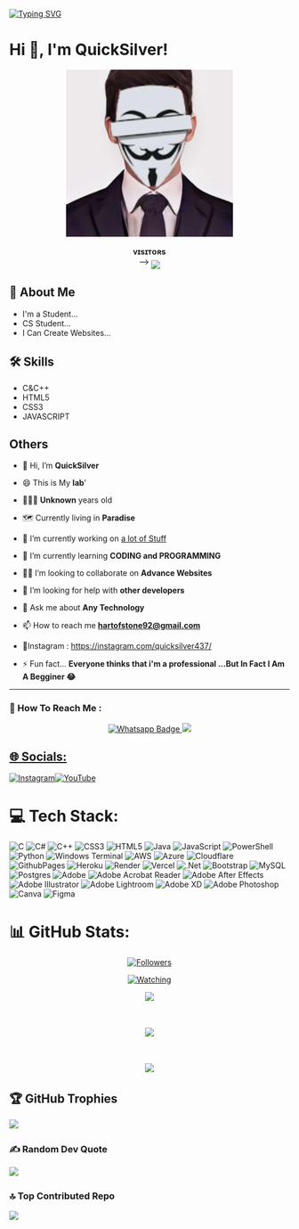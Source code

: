<div>

[![Typing SVG](https://readme-typing-svg.herokuapp.com/?color=bb9af7&center=true&vCenter=true&lines=Code+like+the+wind,+but+with+less+bugs.;👑+In+the+kingdom+of+code,+the+developer+is+king.;Keep+calm+and+commit+often.;🔄+May+your+merges+be+conflict-free+and+your+tests+be+passing.;🍽️+Don't+forget+to+feed+your+commits,+they+thrive+on+regular+updates.;🐛+Embrace+the+bugs,+for+they+shall+teach+you+the+ways+of+resilience.;💻+Syntax+errors+are+the+spice+of+life+for+a+programmer.;🔍+If+debugging+is+the+process+of+removing+software+bugs,+then+programming+must+be+the+process+of+putting+them+in.;🧼+Keep+your+code+clean,+your+tests+green,+and+your+coffee+strong.;In+the+world+of+coding,+every+semicolon+matters.&center=true&vCenter=true&size=30)](https://git.io/typing-svg)

</div>


# Hi 👋, I'm QuickSilver!

<p align="center">  
  <a href="https://github.com/Quicksilver-lab">
    <img alt="QuickSilver" height="300" src="https://raw.githubusercontent.com/Quicksilver-lab/Quicksilver-lab/main/Quick.jpeg">
  </a>
</p>
<p align="center">
    <b>ᴠɪsɪᴛᴏʀs</b><br>
 -->    <img align="middle" src="https://profile-counter.glitch.me/Quicksilver-lab/count.svg" />
</p>


## 📕 About Me
- I'm a Student...
- CS Student...
- I Can Create Websites...

## 🛠 Skills
- C&C++
- HTML5
- CSS3
- JAVASCRIPT

## Others

- 👋 Hi, I’m **QuickSilver**

- 😄 This is My **lab**'

-  👨🏻‍🦱 **Unknown** years old

-  🗺 Currently living in **Paradise**

- 🔭 I’m currently working on [a lot of Stuff](https://github.com/Quicksilver-lab?tab=repositories)

- 🧠 I’m currently learning **CODING and PROGRAMMING**

- 👯‍♀️ I’m looking to collaborate on **Advance Websites**

- 🤝 I’m looking for help with **other developers**

-  💬 Ask me about **Any Technology**

- 📫 How to reach me **hartofstone92@gmail.com**
 
- 🚩Instagram : https://instagram.com/quicksilver437/
- ⚡️ Fun fact...
**Everyone thinks that i'm a professional ...But In Fact I Am A Begginer 😂**
---

### 🗼 How To Reach Me :
<p align="center">
<a href="http://Wa.me/923261006241">
    <img src="https://img.shields.io/badge/Wa Pc-electric green?style=for-the-badge&logo=whatsapp&logoColor=white" alt="Whatsapp Badge"/>
  </a>
<a href="https://chat.whatsapp.com/Erv0bTT1yyR2qhlXptcNzi"><img src="https://img.shields.io/badge/Wa Gc 1-25D366?style=for-the-badge&logo=whatsapp&logoColor=white" />
</p>
  
## 🌐 Socials:
[![Instagram](https://img.shields.io/badge/Instagram-%23E4405F.svg?logo=Instagram&logoColor=white)](https://instagram.com/quicksilver437)[![YouTube](https://img.shields.io/badge/YouTube-%23FF0000.svg?logo=YouTube&logoColor=white)](https://youtube.com/@sadaa_codes) 

# 💻 Tech Stack:
![C](https://img.shields.io/badge/c-%2300599C.svg?style=for-the-badge&logo=c&logoColor=white) ![C#](https://img.shields.io/badge/c%23-%23239120.svg?style=for-the-badge&logo=csharp&logoColor=white) ![C++](https://img.shields.io/badge/c++-%2300599C.svg?style=for-the-badge&logo=c%2B%2B&logoColor=white) ![CSS3](https://img.shields.io/badge/css3-%231572B6.svg?style=for-the-badge&logo=css3&logoColor=white) ![HTML5](https://img.shields.io/badge/html5-%23E34F26.svg?style=for-the-badge&logo=html5&logoColor=white) ![Java](https://img.shields.io/badge/java-%23ED8B00.svg?style=for-the-badge&logo=openjdk&logoColor=white) ![JavaScript](https://img.shields.io/badge/javascript-%23323330.svg?style=for-the-badge&logo=javascript&logoColor=%23F7DF1E) ![PowerShell](https://img.shields.io/badge/PowerShell-%235391FE.svg?style=for-the-badge&logo=powershell&logoColor=white) ![Python](https://img.shields.io/badge/python-3670A0?style=for-the-badge&logo=python&logoColor=ffdd54) ![Windows Terminal](https://img.shields.io/badge/Windows%20Terminal-%234D4D4D.svg?style=for-the-badge&logo=windows-terminal&logoColor=white) ![AWS](https://img.shields.io/badge/AWS-%23FF9900.svg?style=for-the-badge&logo=amazon-aws&logoColor=white) ![Azure](https://img.shields.io/badge/azure-%230072C6.svg?style=for-the-badge&logo=microsoftazure&logoColor=white) ![Cloudflare](https://img.shields.io/badge/Cloudflare-F38020?style=for-the-badge&logo=Cloudflare&logoColor=white) ![GithubPages](https://img.shields.io/badge/github%20pages-121013?style=for-the-badge&logo=github&logoColor=white) ![Heroku](https://img.shields.io/badge/heroku-%23430098.svg?style=for-the-badge&logo=heroku&logoColor=white) ![Render](https://img.shields.io/badge/Render-%46E3B7.svg?style=for-the-badge&logo=render&logoColor=white) ![Vercel](https://img.shields.io/badge/vercel-%23000000.svg?style=for-the-badge&logo=vercel&logoColor=white) ![.Net](https://img.shields.io/badge/.NET-5C2D91?style=for-the-badge&logo=.net&logoColor=white) ![Bootstrap](https://img.shields.io/badge/bootstrap-%238511FA.svg?style=for-the-badge&logo=bootstrap&logoColor=white) ![MySQL](https://img.shields.io/badge/mysql-%2300000f.svg?style=for-the-badge&logo=mysql&logoColor=white) ![Postgres](https://img.shields.io/badge/postgres-%23316192.svg?style=for-the-badge&logo=postgresql&logoColor=white) ![Adobe](https://img.shields.io/badge/adobe-%23FF0000.svg?style=for-the-badge&logo=adobe&logoColor=white) ![Adobe Acrobat Reader](https://img.shields.io/badge/Adobe%20Acrobat%20Reader-EC1C24.svg?style=for-the-badge&logo=Adobe%20Acrobat%20Reader&logoColor=white) ![Adobe After Effects](https://img.shields.io/badge/Adobe%20After%20Effects-9999FF.svg?style=for-the-badge&logo=Adobe%20After%20Effects&logoColor=white) ![Adobe Illustrator](https://img.shields.io/badge/adobe%20illustrator-%23FF9A00.svg?style=for-the-badge&logo=adobe%20illustrator&logoColor=white) ![Adobe Lightroom](https://img.shields.io/badge/Adobe%20Lightroom-31A8FF.svg?style=for-the-badge&logo=Adobe%20Lightroom&logoColor=white) ![Adobe XD](https://img.shields.io/badge/Adobe%20XD-470137?style=for-the-badge&logo=Adobe%20XD&logoColor=#FF61F6) ![Adobe Photoshop](https://img.shields.io/badge/adobe%20photoshop-%2331A8FF.svg?style=for-the-badge&logo=adobe%20photoshop&logoColor=white) ![Canva](https://img.shields.io/badge/Canva-%2300C4CC.svg?style=for-the-badge&logo=Canva&logoColor=white) ![Figma](https://img.shields.io/badge/figma-%23F24E1E.svg?style=for-the-badge&logo=figma&logoColor=white)

# 📊 GitHub Stats:

<p align="center"><a href="https://github.com/Quicksilver-lab/followers"><img title="Followers" src="https://img.shields.io/github/followers/Quicksilver-lab?color=red&style=flat-square"></a></p>
<p align="center"><a href="https://komarev.com/ghpvc/?username=Quicksilver-lab&color=blue&style=flat-square&label=Profile+Views"><img title="Watching" src="https://komarev.com/ghpvc/?username=ahmmikun&color=green&style=flat-square&label=Profile+View"></a>
</p>

<p align="center"><a href="https://github.com/Quicksilver-lab"> <img src="https://github-readme-stats.vercel.app/api?username=Quicksilver-lab&theme=dark&hide_border=false&include_all_commits=true&count_private=true"></a></p> <br/>
<p align="center"><a href="https://github.com/Quicksilver-lab"> <img src="https://github-readme-streak-stats.herokuapp.com/?user=USMANRANGREZ&theme=dark&hide_border=false"></a></p> <br/>
<p align="center"><a href="https://github.com/Quicksilver-lab"> <img src="https://github-readme-stats.vercel.app/api/top-langs/?username=Quicksilver-lab&theme=dark&hide_border=false&include_all_commits=true&count_private=true&layout=compact"></a></p>

## 🏆 GitHub Trophies
![](https://github-profile-trophy.vercel.app/?username=ahmmikun&theme=darkhub&no-frame=false&no-bg=false&margin-w=4)

### ✍️ Random Dev Quote
![](https://quotes-github-readme.vercel.app/api?type=horizontal&theme=light)

### 🔝 Top Contributed Repo
![](https://github-contributor-stats.vercel.app/api?username=Quicksilver-lab&limit=5&theme=flat&combine_all_yearly_contributions=true)

<!--
**Quicksilver-lab/Quicksilver-lab** is a ✨ _special_ ✨ repository because its `README.md` (this file) appears on your GitHub profile.

Here are some ideas to get you started:

- 🔭 I’m currently working on ...
- 🌱 I’m currently learning ...
- 👯 I’m looking to collaborate on ...
- 🤔 I’m looking for help with ...
- 💬 Ask me about ...
- 📫 How to reach me: ...
- 😄 Pronouns: ...
- ⚡ Fun fact: ...
-->
